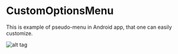 # CustomOptionsMenu

This is example of pseudo-menu in Android app, that one can easily customize.

![alt tag](https://dl.dropboxusercontent.com/u/76592601/device-2015-08-15-200118.png)
